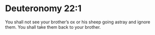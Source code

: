 # Deuteronomy 22:1

You shall not see your brother’s ox or his sheep going astray and ignore them. You shall take them back to your brother.
